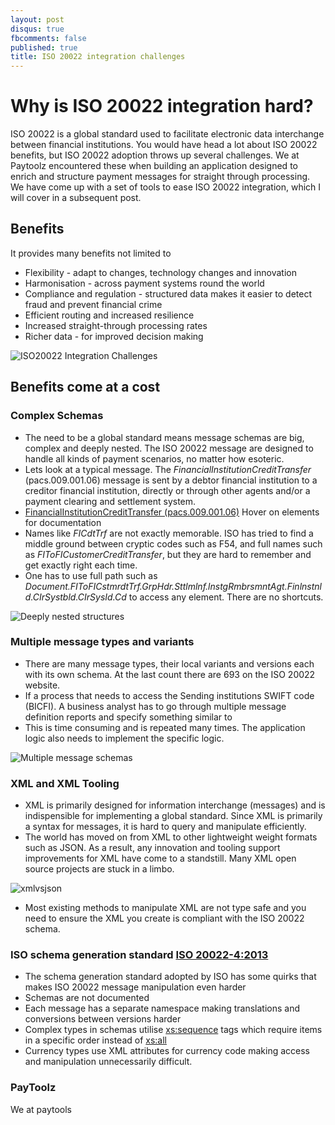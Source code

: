 ```yaml
---
layout: post
disqus: true
fbcomments: false
published: true
title: ISO 20022 integration challenges
---
```

# Why is ISO 20022 integration hard?
ISO 20022 is a global standard used to facilitate electronic data interchange between financial institutions. You would have head a lot about ISO 20022 benefits, but ISO 20022 adoption throws up several challenges. We at Paytoolz encountered these when building an application designed to enrich and structure payment messages for straight through processing. We have come up with a set of tools to ease ISO 20022 integration, which I will cover in a subsequent post.

## Benefits
It provides many benefits not limited to  
* Flexibility - adapt to changes, technology changes and innovation
* Harmonisation - across payment systems round the world
* Compliance and regulation - structured data makes it easier to detect fraud and prevent financial crime
* Efficient routing and increased resilience
* Increased straight-through processing rates
* Richer data - for improved decision making

![ISO20022 Integration Challenges]({{site.baseurl}}/media/iso20022challenges.png)

## Benefits come at a cost

### Complex Schemas

* The need to be a global standard means message schemas are big, complex and deeply nested. The ISO 20022 message are designed to handle all kinds of payment scenarios, no matter how esoteric. 
* Lets look at a typical message. The _FinancialInstitutionCreditTransfer_ (pacs.009.001.06) message is sent by a debtor financial institution to a creditor financial institution, directly or through other agents and/or a payment clearing and settlement system.
* [FinancialInstitutionCreditTransfer (pacs.009.001.06)](http://paytoolz.com/pacs.009.001.06.doc.svg) Hover on elements for documentation 
* Names like _FICdtTrf_ are not exactly memorable. ISO has tried to find a middle ground between cryptic codes such as F54, and full 
names such as _FIToFICustomerCreditTransfer_, but they are hard to remember and get exactly right each time. 
* One has to use full path such as _Document.FIToFICstmrdtTrf.GrpHdr.Sttlmlnf.lnstgRmbrsmntAgt.Finlnstnld.CIrSystbld.CIrSysId.Cd_ to access any element. There are no shortcuts.

 ![Deeply nested structures]({{site.baseurl}}/media/nestedstructure.png)

### Multiple message types and variants
* There are many message types, their local variants and versions each with its own schema.  At the last count there are 693 on the ISO 20022 website.
* If a process that needs to access the Sending institutions SWIFT code (BICFI). A business analyst has to go through multiple message definition reports and specify something similar to 
* This is time consuming and is repeated many times. The application logic also needs to implement the specific logic.

![Multiple message schemas]({{site.baseurl}}/media/vocabulary.png)

 ### XML and XML Tooling
 * XML is primarily designed for information interchange (messages) and is indispensible for implementing a global standard. Since XML is primarily a syntax for messages, it is hard to query and manipulate efficiently. 
 * The world has moved on from XML to other lightweight weight formats such as JSON. As a result, any innovation and tooling support improvements for XML have come to a standstill. Many XML open source projects are stuck in a limbo. 
  
  ![xmlvsjson]({{site.baseurl}}/media/xmlvsjson.png)
 * Most existing methods to manipulate XML are not type safe and you need to ensure the XML you create is compliant with the ISO 20022 schema. 
 ### ISO schema generation standard [ISO 20022-4:2013](https://www.iso.org/standard/55008.html)
 * The schema generation standard adopted by ISO has some quirks that makes ISO 20022 message manipulation even harder
 * Schemas are not documented
 * Each message has a separate namespace making translations and conversions between versions harder
 * Complex types in schemas utilise <xs:sequence> tags which require items in a specific order instead of <xs:all>
 * Currency types use XML attributes for currency code making access and manipulation unnecessarily difficult.
 
 ### PayToolz
 We at paytools
